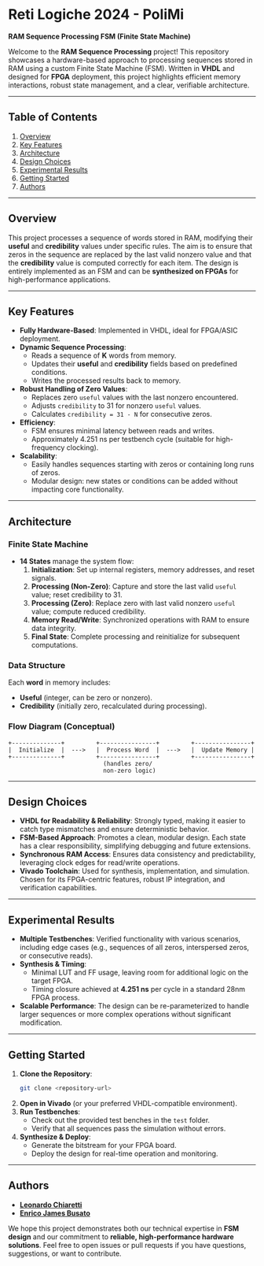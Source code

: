 # Reti Logiche 2024 - PoliMi
**RAM Sequence Processing FSM (Finite State Machine)**

Welcome to the **RAM Sequence Processing** project! This repository showcases a hardware-based approach to processing sequences stored in RAM using a custom Finite State Machine (FSM). Written in **VHDL** and designed for **FPGA** deployment, this project highlights efficient memory interactions, robust state management, and a clear, verifiable architecture.

---

## Table of Contents
1. [Overview](#overview)
2. [Key Features](#key-features)
3. [Architecture](#architecture)
4. [Design Choices](#design-choices)
5. [Experimental Results](#experimental-results)
6. [Getting Started](#getting-started)
7. [Authors](#authors)

---

## Overview
This project processes a sequence of words stored in RAM, modifying their **useful** and **credibility** values under specific rules. The aim is to ensure that zeros in the sequence are replaced by the last valid nonzero value and that the **credibility** value is computed correctly for each item. The design is entirely implemented as an FSM and can be **synthesized on FPGAs** for high-performance applications.

---

## Key Features
- **Fully Hardware-Based**: Implemented in VHDL, ideal for FPGA/ASIC deployment.
- **Dynamic Sequence Processing**:
  - Reads a sequence of **K** words from memory.
  - Updates their **useful** and **credibility** fields based on predefined conditions.
  - Writes the processed results back to memory.
- **Robust Handling of Zero Values**:
  - Replaces zero `useful` values with the last nonzero encountered.
  - Adjusts `credibility` to 31 for nonzero `useful` values.
  - Calculates `credibility = 31 - N` for consecutive zeros.
- **Efficiency**:
  - FSM ensures minimal latency between reads and writes.
  - Approximately 4.251 ns per testbench cycle (suitable for high-frequency clocking).
- **Scalability**:
  - Easily handles sequences starting with zeros or containing long runs of zeros.
  - Modular design: new states or conditions can be added without impacting core functionality.

---

## Architecture
### Finite State Machine
- **14 States** manage the system flow:
  1. **Initialization**: Set up internal registers, memory addresses, and reset signals.
  2. **Processing (Non-Zero)**: Capture and store the last valid `useful` value; reset credibility to 31.
  3. **Processing (Zero)**: Replace zero with last valid nonzero `useful` value; compute reduced credibility.
  4. **Memory Read/Write**: Synchronized operations with RAM to ensure data integrity.
  5. **Final State**: Complete processing and reinitialize for subsequent computations.

### Data Structure
Each **word** in memory includes:
- **Useful** (integer, can be zero or nonzero).
- **Credibility** (initially zero, recalculated during processing).

### Flow Diagram (Conceptual)
```
+--------------+         +----------------+         +----------------+
|  Initialize  |  --->   |  Process Word  |  --->   |  Update Memory |
+--------------+         +----------------+         +----------------+
                           (handles zero/
                           non-zero logic)
```

---

## Design Choices
- **VHDL for Readability & Reliability**: Strongly typed, making it easier to catch type mismatches and ensure deterministic behavior.
- **FSM-Based Approach**: Promotes a clean, modular design. Each state has a clear responsibility, simplifying debugging and future extensions.
- **Synchronous RAM Access**: Ensures data consistency and predictability, leveraging clock edges for read/write operations.
- **Vivado Toolchain**: Used for synthesis, implementation, and simulation. Chosen for its FPGA-centric features, robust IP integration, and verification capabilities.

---

## Experimental Results
- **Multiple Testbenches**: Verified functionality with various scenarios, including edge cases (e.g., sequences of all zeros, interspersed zeros, or consecutive reads).
- **Synthesis & Timing**:
  - Minimal LUT and FF usage, leaving room for additional logic on the target FPGA.
  - Timing closure achieved at **4.251 ns** per cycle in a standard 28nm FPGA process.
- **Scalable Performance**: The design can be re-parameterized to handle larger sequences or more complex operations without significant modification.

---

## Getting Started
1. **Clone the Repository**:
   ```bash
   git clone <repository-url>
   ```
2. **Open in Vivado** (or your preferred VHDL-compatible environment).
3. **Run Testbenches**:
   - Check out the provided test benches in the `test` folder.
   - Verify that all sequences pass the simulation without errors.
4. **Synthesize & Deploy**:
   - Generate the bitstream for your FPGA board.
   - Deploy the design for real-time operation and monitoring.

---

## Authors
- [**Leonardo Chiaretti**](https://github.com/cicixgliamici)
- [**Enrico James Busato**](https://github.com/LaJima)

We hope this project demonstrates both our technical expertise in **FSM design** and our commitment to **reliable, high-performance hardware solutions**. Feel free to open issues or pull requests if you have questions, suggestions, or want to contribute.

